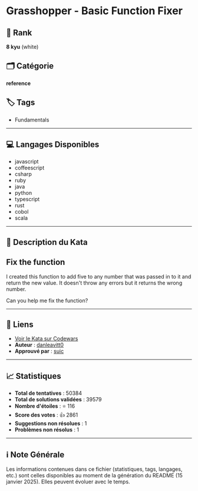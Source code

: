 # Grasshopper - Basic Function Fixer

## 🏅 Rank
**8 kyu** (white)

## 🗂️ Catégorie
**reference**

## 🏷️ Tags
- Fundamentals

---

## 💻 Langages Disponibles
- javascript
- coffeescript
- csharp
- ruby
- java
- python
- typescript
- rust
- cobol
- scala

---

## 📜 Description du Kata

## Fix the function

I created this function to add five to any number that was passed in to it and return the new value.
It doesn't throw any errors but it returns the wrong number.

Can you help me fix the function?

---

## 🔗 Liens
- [Voir le Kata sur Codewars](https://www.codewars.com/kata/56200d610758762fb0000002)
- **Auteur** : [danleavitt0](https://www.codewars.com/users/danleavitt0)
- **Approuvé par** : [suic](https://www.codewars.com/users/suic)

---

## 📈 Statistiques
- **Total de tentatives** : 50384
- **Total de solutions validées** : 39579
- **Nombre d'étoiles** : ⭐ 116
- **Score des votes** : 👍 2861
- **Suggestions non résolues** : 1
- **Problèmes non résolus** : 1

---

## ℹ️ Note Générale
Les informations contenues dans ce fichier (statistiques, tags, langages, etc.) sont celles disponibles au moment de la génération du README (15 janvier 2025). Elles peuvent évoluer avec le temps.
